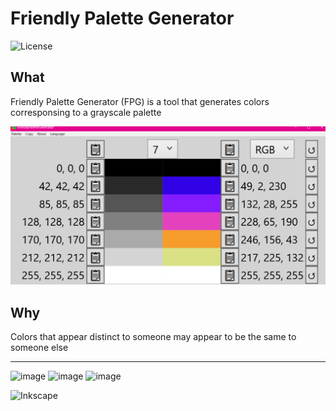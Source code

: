 # Friendly Palette Generator
![License](https://img.shields.io/badge/License-GPLv3-blue.svg)

## What
Friendly Palette Generator (FPG) is a tool that generates colors corresponsing to a grayscale palette

![Screenshot](https://raw.githubusercontent.com/FelipeRT98/FriendlyPaletteGenerator/main/.github/FPG-screenshot.png)

## Why
Colors that appear distinct to someone may appear to be the same to someone else

---

![image](https://img.shields.io/badge/.NET-512BD4?style=for-the-badge&logo=dotnet&logoColor=white)
![image](https://img.shields.io/badge/C%23-239120?style=for-the-badge&logo=csharp&logoColor=white)
![image](https://img.shields.io/badge/Visual_Studio-5C2D91?style=for-the-badge&logo=visual%20studio&logoColor=white)

![Inkscape](https://img.shields.io/badge/Inkscape-e0e0e0?style=for-the-badge&logo=inkscape&logoColor=080A13)
